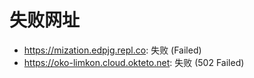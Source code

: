 # 失败网址
- https://mization.edpjg.repl.co: 失败 (Failed)
- https://oko-limkon.cloud.okteto.net: 失败 (502
Failed)
